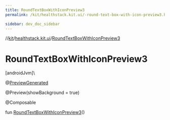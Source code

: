 ```yaml
---
title: RoundTextBoxWithIconPreview3
permalink: /kit/healthstack.kit.ui/-round-text-box-with-icon-preview3.html

sidebar: dev_doc_sidebar
---
```

//[kit](../../index.html)/[healthstack.kit.ui](index.html)/[RoundTextBoxWithIconPreview3](-round-text-box-with-icon-preview3.html)



# RoundTextBoxWithIconPreview3



[androidJvm]\




@[PreviewGenerated](../healthstack.kit.annotation/-preview-generated/index.html)



@Preview(showBackground = true)



@Composable



fun [RoundTextBoxWithIconPreview3](-round-text-box-with-icon-preview3.html)()




